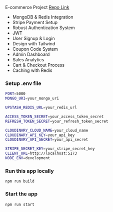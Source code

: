 E-commerce 
Project [Repo Link](https://github.com/Mayosama9/e-commerce)

- MongoDB & Redis Integration
- Stripe Payment Setup
- Robust Authentication System
- JWT
- User Signup & Login
- Design with Tailwind
- Coupon Code System
- Admin Dashboard
- Sales Analytics
- Cart & Checkout Process
- Caching with Redis

### Setup .env file

```bash
PORT=5000
MONGO_URI=your_mongo_uri

UPSTASH_REDIS_URL=your_redis_url

ACCESS_TOKEN_SECRET=your_access_token_secret
REFRESH_TOKEN_SECRET=your_refresh_token_secret

CLOUDINARY_CLOUD_NAME=your_cloud_name
CLOUDINARY_API_KEY=your_api_key
CLOUDINARY_API_SECRET=your_api_secret

STRIPE_SECRET_KEY=your_stripe_secret_key
CLIENT_URL=http://localhost:5173
NODE_ENV=development
```

### Run this app locally

```shell
npm run build
```

### Start the app

```shell
npm run start
```

